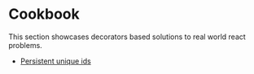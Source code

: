 # Cookbook

This section showcases decorators based solutions to real world react problems.

* [Persistent unique ids](./PersistentUniqueIds.md)
